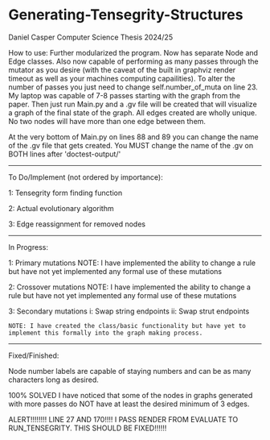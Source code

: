# Generating-Tensegrity-Structures
Daniel Casper Computer Science Thesis 2024/25

How to use:
Further modularized the program. Now has separate Node and Edge classes. Also now capable of performing as many passes through the mutator as you desire (with the caveat of the built in graphviz render timeout as well as your machines computing capailities). To alter the number of passes you just need to change self.number_of_muta on line 23. My laptop was capable of 7-8 passes starting with the graph from the paper. Then just run Main.py and a  .gv file will be created that will visualize a graph of the final state of the graph. All edges created are wholly unique. No two nodes will have more than one edge between them.

At the very bottom of Main.py on lines 88 and 89 you can change the name of the .gv file that gets created. You MUST change the name of the .gv on BOTH lines after 'doctest-output/'

--------------------------------------------------------------------------------------------------------------------------------------------------------

To Do/Implement (not ordered by importance):

1: Tensegrity form finding function 

2: Actual evolutionary algorithm

3: Edge reassignment for removed nodes

--------------------------------------------------------------------------------------------------------------------------------------------------------

In Progress:

1: Primary mutations
    NOTE: I have implemented the ability to change a rule but have not yet implemented any formal use of these mutations

2: Crossover mutations
    NOTE: I have implemented the ability to change a rule but have not yet implemented any formal use of these mutations

3: Secondary mutations
    i: Swap string endpoints
    ii: Swap strut endpoints
    
    NOTE: I have created the class/basic functionality but have yet to implement this formally into the graph making process.

--------------------------------------------------------------------------------------------------------------------------------------------------------

Fixed/Finished:

Node number labels are capable of staying numbers and can be as many characters long as desired.

100% SOLVED I have noticed that some of the nodes in graphs generated with more passes do NOT have at least the desired minimum of 3 edges.










ALERT!!!!!!!!
    LINE 27 AND 170!!!! I PASS RENDER FROM EVALUATE TO RUN_TENSEGRITY. THIS SHOULD BE FIXED!!!!!!